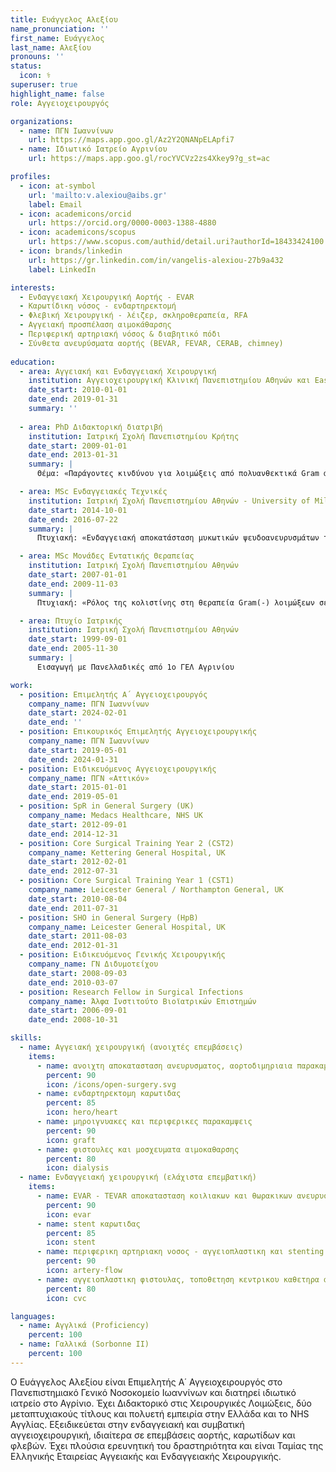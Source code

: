 ```yaml
---
title: Ευάγγελος Αλεξίου
name_pronunciation: ''
first_name: Ευάγγελος
last_name: Αλεξίου
pronouns: ''
status:
  icon: ⚕️
superuser: true
highlight_name: false
role: Αγγειοχειρουργός

organizations:
  - name: ΠΓΝ Ιωαννίνων
    url: https://maps.app.goo.gl/Az2Y2QNANpELApfi7
  - name: Ιδιωτικό Ιατρείο Αγρινίου
    url: https://maps.app.goo.gl/rocYVCVz2zs4Xkey9?g_st=ac

profiles:
  - icon: at-symbol
    url: 'mailto:v.alexiou@aibs.gr'
    label: Email
  - icon: academicons/orcid
    url: https://orcid.org/0000-0003-1388-4880
  - icon: academicons/scopus
    url: https://www.scopus.com/authid/detail.uri?authorId=18433424100
  - icon: brands/linkedin
    url: https://gr.linkedin.com/in/vangelis-alexiou-27b9a432
    label: LinkedIn

interests:
  - Ενδαγγειακή Χειρουργική Αορτής - EVAR
  - Καρωτίδικη νόσος - ενδαρτηρεκτομή
  - Φλεβική Χειρουργική - λέιζερ, σκληροθεραπεία, RFA
  - Αγγειακή προσπέλαση αιμοκάθαρσης
  - Περιφερική αρτηριακή νόσος & διαβητικό πόδι
  - Σύνθετα ανευρύσματα αορτής (BEVAR, FEVAR, CERAB, chimney)
    
education:
  - area: Aγγειακή και Ενδαγγειακή Χειρουργική
    institution: Αγγειοχειρουργική Κλινική Πανεπιστημίου ΑΘηνών και East Midlands South Deanery, UK
    date_start: 2010-01-01
    date_end: 2019-01-31
    summary: ''
    
  - area: PhD Διδακτορική διατριβή
    institution: Ιατρική Σχολή Πανεπιστημίου Κρήτης
    date_start: 2009-01-01
    date_end: 2013-01-31
    summary: |
      Θέμα: «Παράγοντες κινδύνου για λοιμώξεις από πολυανθεκτικά Gram αρνητικά βακτήρια σε χειρουργημένους ασθενείς που νοσηλεύονται στη μονάδα εντατικής θεραπείας».

  - area: MSc Ενδαγγειακές Τεχνικές
    institution: Ιατρική Σχολή Πανεπιστημίου Αθηνών - University of Milano-Bicocca
    date_start: 2014-10-01
    date_end: 2016-07-22
    summary: |
      Πτυχιακή: «Ενδαγγειακή αποκατάσταση μυκωτικών ψευδοανευρυσμάτων του λαγονομηριαίου άξονα». Επιβλέπων: Γ. Γερουλάκος

  - area: MSc Μονάδες Εντατικής Θεραπείας
    institution: Ιατρική Σχολή Πανεπιστημίου Αθηνών
    date_start: 2007-01-01
    date_end: 2009-11-03
    summary: |
      Πτυχιακή: «Ρόλος της κολιστίνης στη θεραπεία Gram(-) λοιμώξεων σε ασθενείς νοσηλευόμενους στη ΜΕΘ». Επιβλέπων: Κ. Τσιούφης

  - area: Πτυχίο Ιατρικής
    institution: Ιατρική Σχολή Πανεπιστημίου Αθηνών
    date_start: 1999-09-01
    date_end: 2005-11-30
    summary: |
      Εισαγωγή με Πανελλαδικές από 1ο ΓΕΛ Αγρινίου

work:
  - position: Επιμελητής Α΄ Αγγειοχειρουργός
    company_name: ΠΓΝ Ιωαννίνων
    date_start: 2024-02-01
    date_end: ''
  - position: Επικουρικός Επιμελητής Αγγειοχειρουργικής
    company_name: ΠΓΝ Ιωαννίνων
    date_start: 2019-05-01
    date_end: 2024-01-31
  - position: Ειδικευόμενος Αγγειοχειρουργικής
    company_name: ΠΓΝ «Αττικόν»
    date_start: 2015-01-01
    date_end: 2019-05-01
  - position: SpR in General Surgery (UK)
    company_name: Medacs Healthcare, NHS UK
    date_start: 2012-09-01
    date_end: 2014-12-31
  - position: Core Surgical Training Year 2 (CST2)
    company_name: Kettering General Hospital, UK
    date_start: 2012-02-01
    date_end: 2012-07-31
  - position: Core Surgical Training Year 1 (CST1)
    company_name: Leicester General / Northampton General, UK
    date_start: 2010-08-04
    date_end: 2011-07-31
  - position: SHO in General Surgery (HpB)
    company_name: Leicester General Hospital, UK
    date_start: 2011-08-03
    date_end: 2012-01-31
  - position: Ειδικευόμενος Γενικής Χειρουργικής
    company_name: ΓΝ Διδυμοτείχου
    date_start: 2008-09-03
    date_end: 2010-03-07
  - position: Research Fellow in Surgical Infections
    company_name: Άλφα Ινστιτούτο Βιοϊατρικών Επιστημών
    date_start: 2006-09-01
    date_end: 2008-10-31

skills:
  - name: Αγγειακή χειρουργική (ανοιχτές επεμβάσεις)
    items:
      - name: ανοιχτη αποκατασταση ανευρυσματος, αορτοδιμηριαια παρακαμψη
        percent: 90
        icon: /icons/open-surgery.svg
      - name: ενδαρτηρεκτομη καρωτιδας
        percent: 85
        icon: hero/heart
      - name: μηροιγνυακες και περιφερικες παρακαμψεις
        percent: 90
        icon: graft
      - name: φιστουλες και μοσχευματα αιμοκαθαρσης
        percent: 80
        icon: dialysis
  - name: Ενδαγγειακή χειρουργική (ελάχιστα επεμβατική)
    items:
      - name: EVAR - TEVAR αποκατασταση κοιλιακων και θωρακικων ανευρυσματων με χρηση stents
        percent: 90
        icon: evar
      - name: stent καρωτιδας
        percent: 85
        icon: stent
      - name: περιφερικη αρτηριακη νοσος - αγγειοπλαστικη και stenting
        percent: 90
        icon: artery-flow
      - name: αγγειοπλαστικη φιστουλας, τοποθετηση κεντρικου καθετηρα αιμοκαθαρσης
        percent: 80
        icon: cvc

languages:
  - name: Αγγλικά (Proficiency)
    percent: 100
  - name: Γαλλικά (Sorbonne II)
    percent: 100
---
```

Ο Ευάγγελος Αλεξίου είναι Επιμελητής Α΄ Αγγειοχειρουργός στο Πανεπιστημιακό Γενικό Νοσοκομείο Ιωαννίνων και διατηρεί ιδιωτικό ιατρείο στο Αγρίνιο. Έχει Διδακτορικό στις Χειρουργικές Λοιμώξεις, δύο μεταπτυχιακούς τίτλους και πολυετή εμπειρία στην Ελλάδα και το NHS Αγγλίας. Εξειδικεύεται στην ενδαγγειακή και συμβατική αγγειοχειρουργική, ιδιαίτερα σε επεμβάσεις αορτής, καρωτίδων και φλεβών. Έχει πλούσια ερευνητική του δραστηριότητα και είναι Ταμίας της Ελληνικής Εταιρείας Αγγειακής και Ενδαγγειακής Χειρουργικής.
